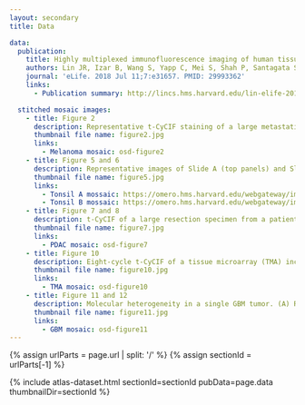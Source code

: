 ```yaml
---
layout: secondary
title: Data

data:
  publication:
    title: Highly multiplexed immunofluorescence imaging of human tissues and tumors using t-CyCIF and conventional optical microscopes
    authors: Lin JR, Izar B, Wang S, Yapp C, Mei S, Shah P, Santagata S, Sorger PK.
    journal: 'eLife. 2018 Jul 11;7:e31657. PMID: 29993362'
    links: 
      - Publication summary: http://lincs.hms.harvard.edu/lin-elife-2018/

  stitched mosaic images:
    - title: Figure 2
      description: Representative t-CyCIF staining of a large metastatic melanoma lesion and adjacent benign tissue stitched together using the Ashlar software from 165 successive CyteFinder fields using a 20X/0.8NA objective.
      thumbnail file name: figure2.jpg
      links:
        - Melanoma mosaic: osd-figure2
    - title: Figure 5 and 6
      description: Representative images of Slide A (top panels) and Slide B specimens (bottom panels) after each t-CyCIF cycle. The color coding highlighting specific cycles is the same as in A.
      thumbnail file name: figure5.jpg
      links:
        - Tonsil A mossaic: https://omero.hms.harvard.edu/webgateway/img_detail/514684/?dataset=3174
        - Tonsil B mossaic: https://omero.hms.harvard.edu/webgateway/img_detail/514687/?dataset=3175
    - title: Figure 7 and 8
      description: t-CyCIF of a large resection specimen from a patient with pancreatic cancer. The entire sample comprising 143 stitched 10X fields of view is shown.
      thumbnail file name: figure7.jpg
      links:
        - PDAC mosaic: osd-figure7
    - title: Figure 10
      description: Eight-cycle t-CyCIF of a tissue microarray (TMA) including 13 normal tissues and corresponding tumor types. The TMA includes normal tissue types, and corresponding high and low grade tumors, for a total of 39 specimens.
      thumbnail file name: figure10.jpg
      links: 
        - TMA mosaic: osd-figure10
    - title: Figure 11 and 12
      description: Molecular heterogeneity in a single GBM tumor. (A) Representative low magnification image of a GBM specimen generated from 221 stitched 10X frames; the sample was subjected to 10 rounds of t-CyCIF.
      thumbnail file name: figure11.jpg
      links: 
        - GBM mosaic: osd-figure11
---
```


{% assign urlParts = page.url | split: '/' %}
{% assign sectionId = urlParts[-1] %}

{% include atlas-dataset.html
    sectionId=sectionId
    pubData=page.data
    thumbnailDir=sectionId %}
